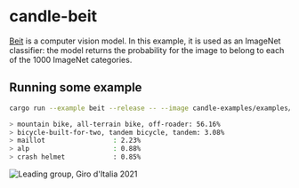 # candle-beit

[Beit](https://arxiv.org/abs/2106.08254) is a computer vision model.
In this example, it is used as an ImageNet classifier: the model returns the
probability for the image to belong to each of the 1000 ImageNet categories.

## Running some example

```bash
cargo run --example beit --release -- --image candle-examples/examples/yolo-v8/assets/bike.jpg

> mountain bike, all-terrain bike, off-roader: 56.16%
> bicycle-built-for-two, tandem bicycle, tandem: 3.08%
> maillot                 : 2.23%
> alp                     : 0.88%
> crash helmet            : 0.85%

```

![Leading group, Giro d'Italia 2021](../yolo-v8/assets/bike.jpg)
